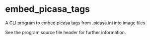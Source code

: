 embed_picasa_tags
=================

A CLI program to embed picasa tags from .picasa.ini into image files

See the program source file header for further information.
